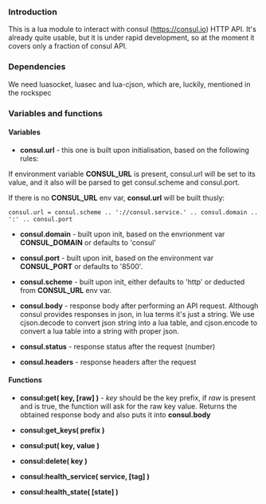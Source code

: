 ### Introduction

   This is a lua module to interact with consul (https://consul.io) HTTP API.
It's already quite usable, but it is under rapid development, so at the moment
it covers only a fraction of consul API.

### Dependencies

   We need luasocket, luasec and lua-cjson, which are, luckily, mentioned in the rockspec

### Variables and functions
#### Variables

* **consul.url** - this one is built upon initialisation, based on the following rules: 
                    
If environment variable **CONSUL_URL** is present, consul.url will be set to its value, and it also
will be parsed to get consul.scheme and consul.port.
                    
If there is no **CONSUL_URL** env var, **consul.url** will be built thusly:
```
consul.url = consul.scheme .. '://consul.service.' .. consul.domain .. ':' .. consul.port
```

* **consul.domain** - built upon init, based on the envrionment var **CONSUL_DOMAIN** or defaults to 'consul' 
* **consul.port** - built upon init, based on the environment var **CONSUL_PORT** or defaults to '8500'. 
* **consul.scheme** - built upon init, either defaults to 'http' or deducted from **CONSUL_URL** env var.

* **consul.body** - response body after performing an API request. Although consul provides responses in json,
in lua terms it's just a string. We use cjson.decode to convert json string into a lua table, 
and cjson.encode to convert a lua table into a string with proper json. 

* **consul.status** - response status after the request (number)
* **consul.headers** - response headers after the request

#### Functions

* **consul:get( key, [raw] )** - *key* should be the key prefix, if *raw* is present and is true, 
the function will ask for the raw key value. Returns the obtained response body and also puts it into **consul.body**

* **consul:get_keys( prefix )** 
* **consul:put( key, value )**  
* **consul:delete( key )**  
* **consul:health_service( service, [tag] )** 
* **consul:health_state( [state] )**                                                                                                                     
